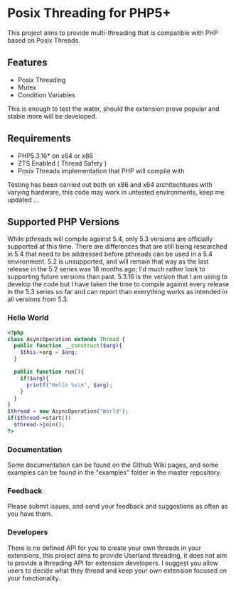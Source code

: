 # Posix Threading for PHP5+

This project aims to provide multi-threading that is compatible with PHP based on Posix Threads.

## Features

* Posix Threading
* Mutex
* Condition Variables

This is enough to test the water, should the extension prove popular and stable more will be developed.

## Requirements

* PHP5.3.16* on x64 or x86
* ZTS Enabled ( Thread Safety )
* Posix Threads implementation that PHP will compile with

Testing has been carried out both on x86 and x64 architechtures with varying hardware, this code may work in untested environments, keep me updated ...

## Supported PHP Versions

While pthreads will compile against 5.4, only 5.3 versions are officially supported at this time. 
There are differences that are still being researched in 5.4 that need to be addressed before pthreads can be used in a 5.4 environment.
5.2 is unsupported, and will remain that way as the last release in the 5.2 series was 18 months ago; I'd much rather look to supporting future versions than past.
5.3.16 is the version that I am using to develop the code but I have taken the time to compile against every release in the 5.3 series so far and can report than everything works as intended in all versions from 5.3.

### Hello World
```php
<?php
class AsyncOperation extends Thread {
  public function __construct($arg){
    $this->arg = $arg;
  }

  public function run(){
    if($arg){
      printf("Hello %s\n", $arg);
    }
  }
}
$thread = new AsyncOperation("World");
if($thread->start())
  $thread->join();
?>
```

### Documentation

Some documentation can be found on the Github Wiki pages, and some examples can be found in the "examples" folder in the master repository.

### Feedback

Please submit issues, and send your feedback and suggestions as often as you have them.

### Developers

There is no defined API for you to create your own threads in your extensions, this project aims to provide Userland threading, it does not aim to provide a threading API for extension developers. I suggest you allow users to decide what they thread and keep your own extension focused on your functionality.